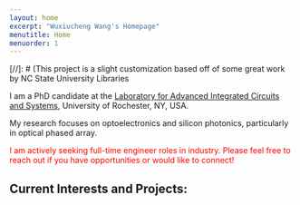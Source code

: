 ```yaml
---
layout: home
excerpt: "Wuxiucheng Wang's Homepage"
menutitle: Home
menuorder: 1
---
```

[//]: # (This project is a slight customization based off of some great work by NC State University Libraries

I am a PhD candidate at the [Laboratory for Advanced Integrated Circuits and Systems](https://www.hajim.rochester.edu/ece/sites/laics/research-projects/), University of Rochester, NY, USA. 

My research focuses on optoelectronics and silicon photonics, particularly in optical phased array. 

<span style="color:red">I am actively seeking full-time engineer roles in industry. Please feel free to reach out if you have opportunities or would like to connect!</span>

## Current Interests and Projects:
